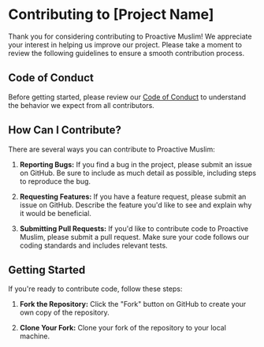 # Contributing to [Project Name]

Thank you for considering contributing to Proactive Muslim! We appreciate your interest in helping us improve our project. Please take a moment to review the following guidelines to ensure a smooth contribution process.

## Code of Conduct

Before getting started, please review our [Code of Conduct](CODE_OF_CONDUCT.md) to understand the behavior we expect from all contributors.

## How Can I Contribute?

There are several ways you can contribute to Proactive Muslim:

1. **Reporting Bugs:** If you find a bug in the project, please submit an issue on GitHub. Be sure to include as much detail as possible, including steps to reproduce the bug.

2. **Requesting Features:** If you have a feature request, please submit an issue on GitHub. Describe the feature you'd like to see and explain why it would be beneficial.

3. **Submitting Pull Requests:** If you'd like to contribute code to Proactive Muslim, please submit a pull request. Make sure your code follows our coding standards and includes relevant tests.

## Getting Started

If you're ready to contribute code, follow these steps:

1. **Fork the Repository:** Click the "Fork" button on GitHub to create your own copy of the repository.

2. **Clone Your Fork:** Clone your fork of the repository to your local machine.

